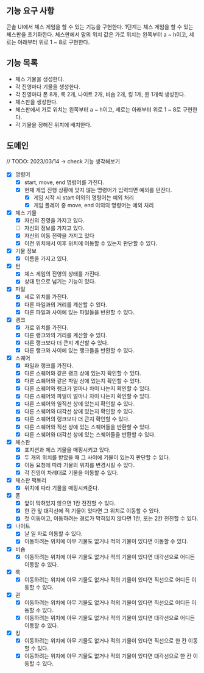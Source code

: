 ## 기능 요구 사항

콘솔 UI에서 체스 게임을 할 수 있는 기능을 구현한다.
1단계는 체스 게임을 할 수 있는 체스판을 초기화한다.
체스판에서 말의 위치 값은 가로 위치는 왼쪽부터 a ~ h이고, 세로는 아래부터 위로 1 ~ 8로 구현한다.

## 기능 목록

- 체스 기물을 생성한다.
- 각 진영마다 기물을 생성한다.
- 각 진영마다 폰 8개, 룩 2개, 나이트 2개, 비숍 2개, 킹 1개, 퀸 1개씩 생성한다.
- 체스판을 생성한다.
- 체스판에서 가로 위치는 왼쪽부터 a ~ h이고, 세로는 아래부터 위로 1 ~ 8로 구현한다.
- 각 기물을 정해진 위치에 배치한다.

## 도메인

// TODO: 2023/03/14 -> check 기능 생각해보기

- [x] 명령어
  - [x] start, move, end 명령어를 가진다.
  - [x] 현재 게임 진행 상황에 맞지 않는 명령어가 입력되면 예외를 던진다.
    - [x] 게임 시작 시 start 이외의 명령어는 예외 처리
    - [x] 게임 플레이 중 move, end 이외의 명령어는 예외 처리

- [x] 체스 기물
  - [x] 자신의 진영을 가지고 있다.
  - [ ] 자신의 정보를 가지고 있다.
  - [x] 자신의 이동 전략을 가지고 있다
  - [x] 이전 위치에서 이후 위치에 이동할 수 있는지 판단할 수 있다.

- [x] 기물 정보
  - [x] 이름을 가지고 있다.

- [x] 턴
  - [x] 체스 게임의 진영의 상태를 가진다.
  - [x] 상대 턴으로 넘기는 기능이 있다.

- [x] 파일
  - [x] 세로 위치를 가진다.
  - [x] 다른 파일과의 거리를 계산할 수 있다.
  - [x] 다른 파일과 사이에 있는 파일들을 반환할 수 있다.

- [x] 랭크
  - [x] 가로 위치를 가진다.
  - [x] 다른 랭크와의 거리를 계산할 수 있다.
  - [x] 다른 랭크보다 더 큰지 계산할 수 있다.
  - [x] 다른 랭크와 사이에 있는 랭크들을 반환할 수 있다.

- [x] 스퀘어
  - [x] 파일과 랭크를 가진다.
  - [x] 다른 스퀘어와 같은 랭크 상에 있는지 확인할 수 있다.
  - [x] 다른 스퀘어와 같은 파일 상에 있는지 확인할 수 있다.
  - [x] 다른 스퀘어와 랭크가 얼마나 차이 나는지 확인할 수 있다.
  - [x] 다른 스퀘어와 파일이 얼마나 차이 나는지 확인할 수 있다.
  - [x] 다른 스퀘어와 일직선 상에 있는지 확인할 수 있다.
  - [x] 다른 스퀘어와 대각선 상에 있는지 확인할 수 있다.
  - [x] 다른 스퀘어의 랭크보다 더 큰지 확인할 수 있다.
  - [x] 다른 스퀘어와 직선 상에 있는 스퀘어들을 반환할 수 있다.
  - [x] 다른 스퀘어와 대각선 상에 있는 스퀘어들을 반환할 수 있다.

- [x] 체스판
  - [x] 포지션과 체스 기물을 매핑시키고 있다.
  - [x] 두 개의 위치를 받았을 때 그 사이에 기물이 있는지 판단할 수 있다.
  - [x] 이동 요청에 따라 기물의 위치를 변경시킬 수 있다.
  - [x] 각 진영이 차례대로 기물을 이동할 수 있다.

- [x] 체스판 팩토리
  - [x] 위치에 따라 기물을 매핑시켜준다.

- [x] 폰
  - [x] 앞이 막혀있지 않으면 1칸 전진할 수 있다.
  - [x] 한 칸 앞 대각선에 적 기물이 있다면 그 위치로 이동할 수 있다.
  - [x] 첫 이동이고, 이동하려는 경로가 막혀있지 않다면 1칸, 또는 2칸 전진할 수 있다.

- [x] 나이트
  - [x] 날 일 자로 이동할 수 있다.
  - [x] 이동하려는 위치에 아무 기물도 없거나 적의 기물이 있다면 이동할 수 있다.

- [x] 비숍
  - [x] 이동하려는 위치에 아무 기물도 없거나 적의 기물이 있다면 대각선으로 어디든 이동할 수 있다.

- [x] 룩
  - [x] 이동하려는 위치에 아무 기물도 없거나 적의 기물이 있다면 직선으로 어디든 이동할 수 있다.

- [x] 퀸
  - [x] 이동하려는 위치에 아무 기물도 없거나 적의 기물이 있다면 직선으로 어디든 이동할 수 있다.
  - [x] 이동하려는 위치에 아무 기물도 없거나 적의 기물이 있다면 대각선으로 어디든 이동할 수 있다.

- [x] 킹
  - [x] 이동하려는 위치에 아무 기물도 없거나 적의 기물이 있다면 직선으로 한 칸 이동할 수 있다.
  - [x] 이동하려는 위치에 아무 기물도 없거나 적의 기물이 있다면 대각선으로 한 칸 이동할 수 있다.
